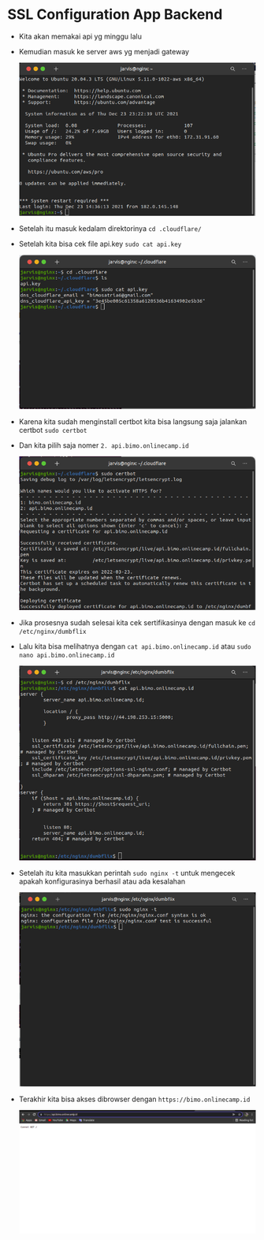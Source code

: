 # SSL Configuration App Backend

 * Kita akan memakai api yg minggu lalu
 * Kemudian masuk ke server aws yg menjadi gateway

     ![gambar 1](assets/sslbe1.png)

 * Setelah itu masuk kedalam direktorinya `cd .cloudflare/`
 * Setelah kita bisa cek file api.key `sudo cat api.key`

     ![gambar 2](assets/sslbe2.png)

 * Karena kita sudah menginstall certbot kita bisa langsung saja jalankan certbot `sudo certbot`
 * Dan kita pilih saja nomer `2. api.bimo.onlinecamp.id`

     ![gambar 3](assets/sslbe3.png)

 * Jika prosesnya sudah selesai kita cek sertifikasinya dengan masuk ke `cd /etc/nginx/dumbflix`
 * Lalu kita bisa melihatnya dengan `cat api.bimo.onlinecamp.id` atau `sudo nano api.bimo.onlinecamp.id`

     ![gambar 4](assets/sslbe4.png)
 
 * Setelah itu kita masukkan perintah `sudo nginx -t` untuk mengecek apakah konfigurasinya berhasil atau ada kesalahan

     ![gambar 5](assets/sslbe5.png)

 * Terakhir kita bisa akses dibrowser dengan `https://bimo.onlinecamp.id`

     ![gambar 6](assets/sslbe6.png)